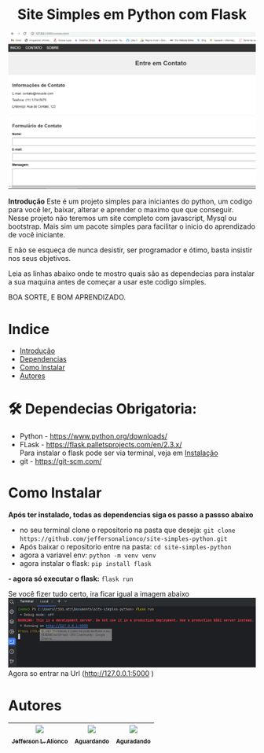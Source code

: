 # <h1 align="center"> Site Simples em Python com Flask </h1>

![Pagina de Contatos](./tutorial/Icone.PNG) 

 **Introdução**
    Este é um projeto simples para iniciantes do python, um codigo para você ler, baixar, alterar e aprender o maximo que que conseguir. Nesse projeto não teremos um site completo com javascript, Mysql ou bootstrap. Mais sim um pacote simples para facilitar o inicio do aprendizado de você iniciante.

E não se esqueça de nunca desistir, ser programador e ótimo, basta insistir nos seus objetivos.

Leia as linhas abaixo onde te mostro quais são as dependecias para instalar a sua maquina antes de começar a usar este codigo simples.

BOA SORTE, E BOM APRENDIZADO.

# Indice
* [Introdução](#h1-aligncenter-site-simples-em-python-com-flask-h1)
* [Dependencias](#-dependecias-obrigadoria-)
* [Como Instalar](#como-instalar)
* [Autores](#autores)

# 🛠 Dependecias Obrigatoria: 

- Python - <a> https://www.python.org/downloads/ </a>
- FLask - <a> https://flask.palletsprojects.com/en/2.3.x/ </a>
    <br> Para instalar o flask pode ser via terminal, veja em [Instalação](#como-instalar)
- git - <a> https://git-scm.com/ </a>


# Como Instalar

**Após ter instalado, todas as dependencias siga os passo a passso abaixo**

* no seu terminal clone o repositorio na pasta que deseja:  ```git clone https://github.com/jeffersonalionco/site-simples-python.git```
* Após baixar o repositorio entre na pasta: `cd site-simples-python`
* agora a variavel env: `python -m venv venv`
* agora instalar o flask: `pip install flask`

**- agora só executar o flask:** `flask run`

Se você fizer tudo certo, ira ficar igual a imagem abaixo
![Execução do flask](./tutorial/flask_run.png) 
Agora so entrar na Url (http://127.0.0.1:5000 )




# Autores
| [<img loading="lazy" src="https://scontent-gru2-2.xx.fbcdn.net/v/t39.30808-6/273837211_1382505092209828_5737095710214054058_n.jpg?_nc_cat=105&cb=99be929b-59f725be&ccb=1-7&_nc_sid=09cbfe&_nc_eui2=AeFQU7VM50Jn5INmhEMbCu80FN52wLNAvk4U3nbAs0C-ThvmrbiCSKciDh-7U3q8WGIEdt_5FFlGDQjSGvm-MLzf&_nc_ohc=usoYBlwCebQAX_V9CW2&_nc_ht=scontent-gru2-2.xx&oh=00_AfDrZyGnUxR_OmStTnfKTDsimxz0UTjHjkWT2wKtS0aSvg&oe=64CEAFA2" width=115><br><sub>Jefferson L. Alionco</sub>]() | [<img loading="lazy" src="https://img.freepik.com/fotos-gratis/respingo-colorido-abstrato-3d-background-generativo-ai-background_60438-2509.jpg?w=996&t=st=1690896624~exp=1690897224~hmac=bb555879a9d18f013566ddfa17279bb19215940abadce4c5948114dd1f23ef57" width=115><br><sub>Aguardando</sub>](https://images.freeimages.com/fic/images/icons/573/must_have/256/user.png) | [<img loading="lazy" src="https://img.freepik.com/fotos-gratis/respingo-colorido-abstrato-3d-background-generativo-ai-background_60438-2509.jpg?w=996&t=st=1690896624~exp=1690897224~hmac=bb555879a9d18f013566ddfa17279bb19215940abadce4c5948114dd1f23ef57" width=115><br><sub>Aguradando</sub>]() |
|:-------------------------------------------------------------------------------------------------------------:|:-----------------------------------------------------------------------------------------------------:|:-----------------------------------------------------------------------------------------------:|